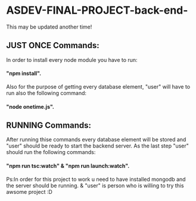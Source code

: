 # ASDEV-FINAL-PROJECT-back-end-

This may be updated another time!

## JUST ONCE Commands:

In order to install every node module you have to run:
 #### "npm install".

Also for the purpose of getting every database element, "user" will have to run also the following command:
#### "node onetime.js".


## RUNNING Commands:

After running thise commands every database element will be stored and "user" should be ready to start the backend server.
As the last step "user" should run the following commands:
#### "npm run tsc:watch" & "npm run launch:watch".


Ps:In order for this project to work u need to have installed mongodb and the server should be running. & "user" is person who is willing to try this awsome project :D
